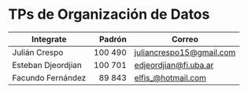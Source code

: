 # TPs de Organización de Datos

| Integrate          | Padrón  | Correo                     |
| ---                |  ---:   | ---                        |
| Julián Crespo      | 100 490 | juliancrespo15@gmail.com   |
| Esteban Djeordjian | 100 701 | edjeordjian@fi.uba.ar      |
| Facundo Fernández  |  89 843 | elfis_@hotmail.com         |
